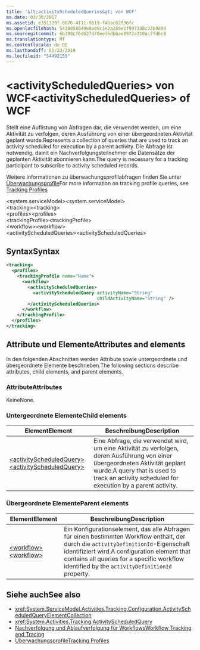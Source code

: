 ```yaml
---
title: '&lt;activityScheduledQueries&gt; von WCF'
ms.date: 03/30/2017
ms.assetid: e351329f-9676-4f11-9b19-f4bac82f36fc
ms.openlocfilehash: 5430058049e8a09c1e2a289e1f997338c23b9d94
ms.sourcegitcommit: 6b308cf6d627d78ee36dbbae8972a310ac7fd6c8
ms.translationtype: MT
ms.contentlocale: de-DE
ms.lasthandoff: 01/23/2019
ms.locfileid: "54492155"
---
```

# <a name="ltactivityscheduledqueriesgt-of-wcf"></a><span data-ttu-id="33bfa-102">&lt;activityScheduledQueries&gt; von WCF</span><span class="sxs-lookup"><span data-stu-id="33bfa-102">&lt;activityScheduledQueries&gt; of WCF</span></span>
<span data-ttu-id="33bfa-103">Stellt eine Auflistung von Abfragen dar, die verwendet werden, um eine Aktivität zu verfolgen, deren Ausführung von einer übergeordneten Aktivität geplant wurde.</span><span class="sxs-lookup"><span data-stu-id="33bfa-103">Represents a collection of queries that are used to track an activity scheduled for execution by a parent activity.</span></span> <span data-ttu-id="33bfa-104">Die Abfrage ist notwendig, damit ein Nachverfolgungsteilnehmer die Datensätze der geplanten Aktivität abonnieren kann.</span><span class="sxs-lookup"><span data-stu-id="33bfa-104">The query is necessary for a tracking participant to subscribe to activity scheduled records.</span></span>  
  
<span data-ttu-id="33bfa-105">Weitere Informationen zu überwachungsprofilabfragen finden Sie unter [Überwachungsprofile](../../../../../docs/framework/windows-workflow-foundation/tracking-profiles.md)</span><span class="sxs-lookup"><span data-stu-id="33bfa-105">For more information on tracking profile queries, see [Tracking Profiles](../../../../../docs/framework/windows-workflow-foundation/tracking-profiles.md)</span></span>  
  
<span data-ttu-id="33bfa-106">\<system.serviceModel></span><span class="sxs-lookup"><span data-stu-id="33bfa-106">\<system.serviceModel></span></span>  
<span data-ttu-id="33bfa-107">\<tracking></span><span class="sxs-lookup"><span data-stu-id="33bfa-107">\<tracking></span></span>  
<span data-ttu-id="33bfa-108">\<profiles></span><span class="sxs-lookup"><span data-stu-id="33bfa-108">\<profiles></span></span>  
<span data-ttu-id="33bfa-109">\<trackingProfile></span><span class="sxs-lookup"><span data-stu-id="33bfa-109">\<trackingProfile></span></span>  
<span data-ttu-id="33bfa-110">\<workflow></span><span class="sxs-lookup"><span data-stu-id="33bfa-110">\<workflow></span></span>  
<span data-ttu-id="33bfa-111">\<activityScheduledQueries></span><span class="sxs-lookup"><span data-stu-id="33bfa-111">\<activityScheduledQueries></span></span>  
  
## <a name="syntax"></a><span data-ttu-id="33bfa-112">Syntax</span><span class="sxs-lookup"><span data-stu-id="33bfa-112">Syntax</span></span>  
  
```xml  
<tracking>
  <profiles>
    <trackingProfile name="Name">
      <workflow>
        <activityScheduledQueries>
          <activityScheduledQuery activityName="String"
                                  childActivityName="String" />
        </activityScheduledQueries>
      </workflow>
    </trackingProfile>
  </profiles>
</tracking>
```  
  
## <a name="attributes-and-elements"></a><span data-ttu-id="33bfa-113">Attribute und Elemente</span><span class="sxs-lookup"><span data-stu-id="33bfa-113">Attributes and elements</span></span>  

<span data-ttu-id="33bfa-114">In den folgenden Abschnitten werden Attribute sowie untergeordnete und übergeordnete Elemente beschrieben.</span><span class="sxs-lookup"><span data-stu-id="33bfa-114">The following sections describe attributes, child elements, and parent elements.</span></span>  
  
### <a name="attributes"></a><span data-ttu-id="33bfa-115">Attribute</span><span class="sxs-lookup"><span data-stu-id="33bfa-115">Attributes</span></span>  

<span data-ttu-id="33bfa-116">Keine</span><span class="sxs-lookup"><span data-stu-id="33bfa-116">None.</span></span>  
  
### <a name="child-elements"></a><span data-ttu-id="33bfa-117">Untergeordnete Elemente</span><span class="sxs-lookup"><span data-stu-id="33bfa-117">Child elements</span></span>  
  
|<span data-ttu-id="33bfa-118">Element</span><span class="sxs-lookup"><span data-stu-id="33bfa-118">Element</span></span>|<span data-ttu-id="33bfa-119">Beschreibung</span><span class="sxs-lookup"><span data-stu-id="33bfa-119">Description</span></span>|  
|-------------|-----------------|  
|[<span data-ttu-id="33bfa-120">\<activityScheduledQuery></span><span class="sxs-lookup"><span data-stu-id="33bfa-120">\<activityScheduledQuery></span></span>](activityscheduledquery-of-wcf.md)|<span data-ttu-id="33bfa-121">Eine Abfrage, die verwendet wird, um eine Aktivität zu verfolgen, deren Ausführung von einer übergeordneten Aktivität geplant wurde.</span><span class="sxs-lookup"><span data-stu-id="33bfa-121">A query that is used to track an activity scheduled for execution by a parent activity.</span></span>|  
  
### <a name="parent-elements"></a><span data-ttu-id="33bfa-122">Übergeordnete Elemente</span><span class="sxs-lookup"><span data-stu-id="33bfa-122">Parent elements</span></span>  
  
|<span data-ttu-id="33bfa-123">Element</span><span class="sxs-lookup"><span data-stu-id="33bfa-123">Element</span></span>|<span data-ttu-id="33bfa-124">Beschreibung</span><span class="sxs-lookup"><span data-stu-id="33bfa-124">Description</span></span>|  
|-------------|-----------------|  
|[<span data-ttu-id="33bfa-125">\<workflow></span><span class="sxs-lookup"><span data-stu-id="33bfa-125">\<workflow></span></span>](../../../../../docs/framework/configure-apps/file-schema/windows-workflow-foundation/workflow.md)|<span data-ttu-id="33bfa-126">Ein Konfigurationselement, das alle Abfragen für einen bestimmten Workflow enthält, der durch die `activityDefinitionId`-Eigenschaft identifiziert wird.</span><span class="sxs-lookup"><span data-stu-id="33bfa-126">A configuration element that contains all queries for a specific workflow identified by the `activityDefinitionId` property.</span></span>|  
  
## <a name="see-also"></a><span data-ttu-id="33bfa-127">Siehe auch</span><span class="sxs-lookup"><span data-stu-id="33bfa-127">See also</span></span>

- <xref:System.ServiceModel.Activities.Tracking.Configuration.ActivityScheduledQueryElementCollection>
- <xref:System.Activities.Tracking.ActivityScheduledQuery>
- [<span data-ttu-id="33bfa-128">Nachverfolgung und Ablaufverfolgung für Workflows</span><span class="sxs-lookup"><span data-stu-id="33bfa-128">Workflow Tracking and Tracing</span></span>](../../../../../docs/framework/windows-workflow-foundation/workflow-tracking-and-tracing.md)
- [<span data-ttu-id="33bfa-129">Überwachungsprofile</span><span class="sxs-lookup"><span data-stu-id="33bfa-129">Tracking Profiles</span></span>](../../../../../docs/framework/windows-workflow-foundation/tracking-profiles.md)
